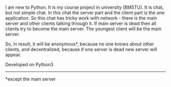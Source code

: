 I am new to Python.
It is my course project in university (BMSTU).
It is chat, but not simple chat. In this chat the server part and the client part is the one application.
So this chat has tricky work with network - there is the main server and other clients talking through it.
If main server is dead then all clients try to become the main server. The youngest client will be the main server.

So, in result, it will be anonymous*, because no one knows about other clients, and decentralized, because 
if one server is dead new server will appear. 

Developed on Python3




____________________________
*except the main server
